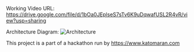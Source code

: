 


Working Video URL: https://drive.google.com/file/d/1bOa0JEplseS7sTv6K9uDqwafUSL2R4vR/view?usp=sharing


Architecture Diagram:
![Architecture](https://github.com/user-attachments/assets/6128c030-c767-4eb0-86a7-188b055ddf7f)




This project is a part of a hackathon run by https://www.katomaran.com
